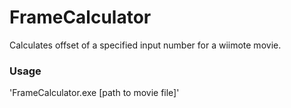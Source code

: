 # FrameCalculator

Calculates offset of a specified input number for a wiimote movie.

### Usage
'FrameCalculator.exe [path to movie file]'
